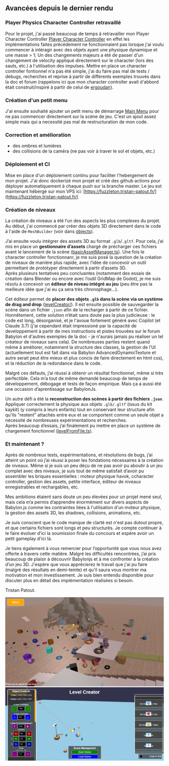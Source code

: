 
## Avancées depuis le dernier rendu

### Player Physics Character Controller retravaillé 
Pour le projet, j'ai passé beaucoup de temps à retravailler mon Player Character Controller [Player Character Controller](src/player/thirdPersonController.ts) en effet les implémentations faites précédement ne fonctionnaient pas lorsque j'ai voulu commencer à intéragir avec des objets ayant une physique dynamique et une masse > 1; Un des changements majeurs a été de passer d'un changement de velocity appliqué directement sur le character (lors des sauts, etc.) à l'utilisation des impulses. Mettre en place un character controller fontionnel n'a pas été simple, j'ai du faire pas mal de tests / debugs, recherches et reprise à partir de différents exemples trouvés dans la doc et forum (rappelons ici que mon character controller avait d'abbord était construit/inspiré à partir de celui de [ergoudan](https://github.com/armomu/ergoudan)).

### Création d'un petit menu
J'ai ensuite souhaité ajouter un petit menu de démarrage [Main Menu](src/MainMenu.ts) pour ne pas commencer directement sur la scène de jeu. C'est un ajout assez simple mais qui a necessité pas mal de restructuration de mon code.

### Correction et amélioration 
- des ombres et lumières
- des collisions de la caméra (ne pas voir à traver le sol et objets, etc.)


### Déploiement et CI
Mise en place d'un déploiement continu pour faciliter l'hebergement de mon projet. J'ai donc dockerizé mon projet et créé des github actions pour déployer automatiquement à chaque push sur la branche master. Le jeu est maintenant hébergé sur mon VPS ici: [https://fuzzleton.tristan-patout.fr/](https://fuzzleton.tristan-patout.fr/) 

### Création de niveaux
La création de niveaux a été l’un des aspects les plus complexes du projet. Au début, j'ai commencé par créer des objets 3D directement dans le code à l'aide de `MeshBuilder` (voir dans [objects](src/objects/)). 

J’ai ensuite voulu intégrer des assets 3D au format `.glb`/`.gltf`. Pour cela, j’ai mis en place un **gestionnaire d’assets** chargé de précharger ces fichiers avant le lancement de la scène ([basicAssetManager.ts](src/basicAssetManager.ts)).
Une fois le character controller fonctionnanr, je me suis posé la question de la création de niveaux de manière plus rapide, avec l’idée de concevoir un outil permettant de prototyper directement à partir d’assets 3D.  
Après plusieurs tentatives peu concluantes (notamment des essais de création dans Blender ou encore avec l’outil GridMap de Godot), je me suis résolu à concevoir un **éditeur de niveau intégré au jeu** (peu être pas la meilleure idée que j'ai eu ça sera très chronophage...).

Cet éditeur permet de **placer des objets `.glb` dans la scène via un système de drag and drop** ([levelCreator/](src/levelCreator/)). Il est ensuite possible de sauvegarder la scène dans un fichier `.json` afin de la recharger à partir de ce fichier.
Honnêtement, cette solution n’était sans doute pas la plus judicieuse : le code est long, désorganisé, et je l'avoue fortement généré avec Copilot (et Claude 3.7) (j'ai cependant était impressioné par la capacité de developpement à partir de mes instructions et pistes trouvées sur le forum Babylon et d'autres exemples de la doc - je n'aurais jamais pu réaliser un tel créateur de niveaux sans cela). De nombreuses parties restent quand même à améliorer, notamment la structure des classes, la gestion de l’UI (actuellement tout est fait dans via Babylon AdvancedDynamicTexture et autre serait peut être mieux et plus concis de faire directement en html css), et la réduction de la redondance dans le code.

Malgré ces défauts, j’ai réussi à obtenir un résultat fonctionnel, même si très perfectible. Cela m’a tout de même demandé beaucoup de temps de développement, débogage et tests de façon empirique. Mais ça a aussi été une occasion d’aprentissage sur BabylonJs. 

Un autre défi a été la **reconstruction des scènes à partir des fichiers `.json`**. Appliquer correctement la physique aux objets `.glb/.gltf` (issus du kit kaykit) (y compris à leurs enfants) tout en conservant leur structure afin qu'ils "restent" attachés entre eux et se comportent comme un seule objet a nécessité de nombreuses expérimentations et recherches.  
Après beaucoup d’essais, j’ai finalement pu mettre en place un système de chargement fonctionnel ([levelFromFile.ts](src/level/levelFromFile.ts)).


### Et maintenant ?
Après de nombreux tests, expérimentations, et résolutions de bugs, j’ai atteint un point où j’ai réussi à poser les fondations nécessaires à la création de niveaux.
Même si je suis un peu déçu de ne pas avoir pu aboutir à un jeu complet avec des niveaux, je suis tout de même satisfait d’avoir pu assembler les briques essentielles : moteur physique havok, ccharacter controller, gestion des assets, petite interface, éditeur de niveaux enregistrables et rechargables, etc.

Mes ambitions étaient sans doute un peu élevées pour un projet mené seul, mais cela m’a permis d’apprendre énormément sur divers aspects de Babylon.js comme les contraintes liées à l'utilisation d'un moteur physique, la gestion des assets 3D,  les shadows, collisions, animations, etc.

Je suis conscient que le code manque de clarté est n'est pas dutout propre, et que certains fichiers sont longs et peu structurés. Je compte continuer à le faire évoluer d’ici la soumission finale du concours et espère avoir un petit gameplay d'ici là.

Je tiens également à vous remercier pour l’opportunité que vous nous avez offerte à travers cette matière. Malgré les difficultés rencontrées, j’ai pris beaucoup de plaisir à découvrir Babylonjs et à me confronter à la création d’un jeu 3D.
J'espère que vous apprécierez le travail que j'ai pu faire (malgré des résultats en demi-teinte) et qu'il saura vous montrer ma motivation et mon investissement. 
Je suis bien entendu disponible pour discuter plus en détail des implémentation réalisées si besoin.

Tristan Patout. 

![alt text](image.png)
![alt text](image-1.png)

